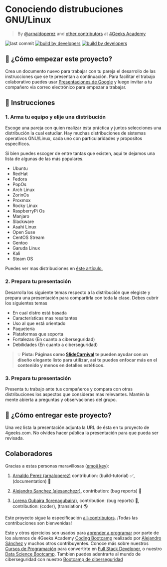 <!-- hide -->
# Conociendo distrubuciones GNU/Linux

> By [@arnaldoperez](https://github.com/arnaldoperez) and [other contributors](https://github.com/4GeeksAcademy/gettintg-to-know-linux-distros/graphs/contributors) at [4Geeks Academy](https://4geeksacademy.co/)

![last commit](https://img.shields.io/github/last-commit/4geeksacademy/gettintg-to-know-linux-distros)
[![build by developers](https://img.shields.io/badge/build_by-Developers-blue)](https://4geeks.com)
[![build by developers](https://img.shields.io/twitter/follow/4geeksacademy?style=social&logo=twitter)](https://twitter.com/4geeksacademy)

<!-- endhide -->

## 🌱 ¿Cómo empezar este proyecto?

Crea un documento nuevo para trabajar con tu pareja el desarrollo de las instrucciones que se te presentan a continuación. Para facilitar el trabajo colaborativo puedes usar [Presentaciones de Google](slides.new) y luego invitar a tu compañero via correo electrónico para empezar a trabajar.

## 📝 Instrucciones

### 1. Arma tu equipo y elije una distribución

Escoge una pareja con quien realizar ésta práctica y juntos selecciones una distribución la cual estudiar. Hay muchas distribuciones de sistemas operativos GNU/Linux, cada uno con particularidades y propositos específicos.

Si bien puedes escoger de entre tantas que existen, aquí te dejamos una lista de algunas de las más populares.

- Ubuntu
- RedHat
- Fedora
- PopOs
- Arch Linux
- ZorinOs
- Proxmox
- Rocky Linux
- RaspberryPi Os
- Manjaro
- Slackware
- Asahi Linux
- Open Suse
- CentOS Stream
- Gentoo
- Garuda Linux
- Kali
- Steam OS

Puedes ver mas distribuciones en [éste artículo.](https://en.wikipedia.org/wiki/List_of_Linux_distributions)

### 2. Prepara tu presentación

Desarrolla los siguiente temas respecto a la distribución que elegiste y prepara una presentación para compartirla con toda la clase. Debes cubrir los siguientes temas

- En cual distro está basada
- Características mas resaltantes
- Uso al que está orientado
- Paquetería
- Plataformas que soporta
- Fortalezas (En cuanto a ciberseguridad)
- Debilidades (En cuanto a ciberseguridad)
    
>💡 **Pista: Páginas como [SlideCarnival](https://www.slidescarnival.com/es) te pueden ayudar con un diseño elegante listo para utilizar, asi te puedes enfocar más en el contenido y menos en detalles estéticos.**

### 3. Prepara tu presentación

Presenta tu trabajo ante tus compañeros y compara con otras distribuciones los aspectos que consideras mas relevantes. Mantén la mente abierta a preguntas y observaciones del grupo.

## 🚛 ¿Cómo entregar este proyecto?

Una vez lista la presentación adjunta la URL de ésta en tu proyecto de 4geeks.com. No olvides hacer pública la presentación para que pueda ser revisada.

<!-- hide -->
## Colaboradores

Gracias a estas personas maravillosas ([emoji key](https://github.com/kentcdodds/all-contributors#emoji-key)):

1. [Arnaldo Perez (arnaloperez)](https://github.com/arnaloperez) contribution: (build-tutorial) ✅, (documentation) 📖
  
2. [Alejandro Sanchez (alesanchezr)](https://github.com/alesanchezr),  contribution: (bug reports) 🐛

3. [Lorena Gubaira (lorenagubaira)](https://github.com/lorenagubaira), contribution: (bug reports) 🐛, contribution: (coder), (translation) 🌎

Este proyecto sigue la especificación [all-contributors](https://github.com/kentcdodds/all-contributors). ¡Todas las contribuciones son bienvenidas!

Este y otros ejercicios son usados para [aprender a programar](https://4geeksacademy.com/es/aprender-a-programar/aprender-a-programar-desde-cero) por parte de los alumnos de 4Geeks Academy [Coding Bootcamp](https://4geeksacademy.com/us/coding-bootcamp) realizado por [Alejandro Sánchez](https://twitter.com/alesanchezr) y muchos otros contribuyentes. Conoce más sobre nuestros [Cursos de Programación](https://4geeksacademy.com/es/curso-de-programacion-desde-cero?lang=es) para convertirte en [Full Stack Developer](https://4geeksacademy.com/es/coding-bootcamps/desarrollador-full-stack/?lang=es), o nuestro [Data Science Bootcamp](https://4geeksacademy.com/es/coding-bootcamps/curso-datascience-machine-learning). Tambien puedes adentrarte al mundo de ciberseguridad con nuestro [Bootcamp de ciberseguridad](https://4geeksacademy.com/es/coding-bootcamps/curso-ciberseguridad)
<!-- endhide -->
